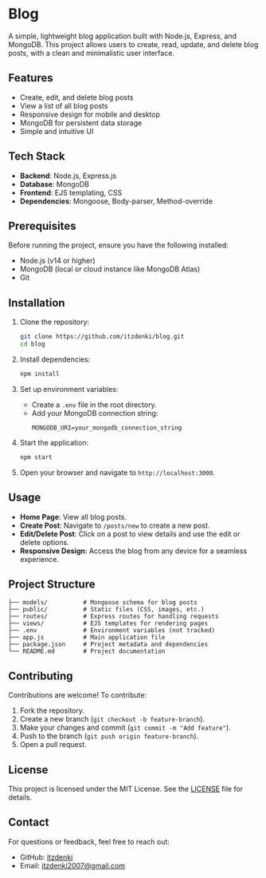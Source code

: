 # Blog

A simple, lightweight blog application built with Node.js, Express, and MongoDB. This project allows users to create, read, update, and delete blog posts, with a clean and minimalistic user interface.

## Features
- Create, edit, and delete blog posts
- View a list of all blog posts
- Responsive design for mobile and desktop
- MongoDB for persistent data storage
- Simple and intuitive UI

## Tech Stack
- **Backend**: Node.js, Express.js
- **Database**: MongoDB
- **Frontend**: EJS templating, CSS
- **Dependencies**: Mongoose, Body-parser, Method-override

## Prerequisites
Before running the project, ensure you have the following installed:
- Node.js (v14 or higher)
- MongoDB (local or cloud instance like MongoDB Atlas)
- Git

## Installation
1. Clone the repository:
   ```bash
   git clone https://github.com/itzdenki/blog.git
   cd blog
   ```

2. Install dependencies:
   ```bash
   npm install
   ```

3. Set up environment variables:
   - Create a `.env` file in the root directory.
   - Add your MongoDB connection string:
     ```env
     MONGODB_URI=your_mongodb_connection_string
     ```

4. Start the application:
   ```bash
   npm start
   ```

5. Open your browser and navigate to `http://localhost:3000`.

## Usage
- **Home Page**: View all blog posts.
- **Create Post**: Navigate to `/posts/new` to create a new post.
- **Edit/Delete Post**: Click on a post to view details and use the edit or delete options.
- **Responsive Design**: Access the blog from any device for a seamless experience.

## Project Structure
```plaintext
├── models/          # Mongoose schema for blog posts
├── public/          # Static files (CSS, images, etc.)
├── routes/          # Express routes for handling requests
├── views/           # EJS templates for rendering pages
├── .env             # Environment variables (not tracked)
├── app.js           # Main application file
├── package.json     # Project metadata and dependencies
└── README.md        # Project documentation
```

## Contributing
Contributions are welcome! To contribute:
1. Fork the repository.
2. Create a new branch (`git checkout -b feature-branch`).
3. Make your changes and commit (`git commit -m "Add feature"`).
4. Push to the branch (`git push origin feature-branch`).
5. Open a pull request.

## License
This project is licensed under the MIT License. See the [LICENSE](LICENSE) file for details.

## Contact
For questions or feedback, feel free to reach out:
- GitHub: [itzdenki](https://github.com/itzdenki)
- Email: itzdenki2007@gmail.com
